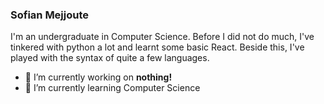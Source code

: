 ### Sofian Mejjoute
I'm an undergraduate in Computer Science. Before I did not do much, I've tinkered with python a lot and learnt some basic React. Beside this, I've played with the syntax of quite a few languages.

- 🔭 I’m currently working on **nothing!**
- 🌱 I’m currently learning Computer Science
